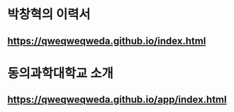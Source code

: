 # 박창혁의 이력서
## https://qweqweqweda.github.io/index.html

# 동의과학대학교 소개
## https://qweqweqweda.github.io/app/index.html

